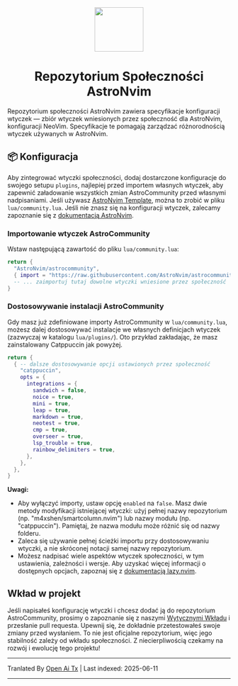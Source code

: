 <div align="center" id="madewithlua">
  <img
    src="https://astronvim.com/logo/astronvim.svg"
    width="110"
    ,
    height="100"
  />
</div>
<h1 align="center">Repozytorium Społeczności AstroNvim</h1>

Repozytorium społeczności AstroNvim zawiera specyfikacje konfiguracji wtyczek — zbiór wtyczek wniesionych przez społeczność dla AstroNvim, konfiguracji NeoVim. Specyfikacje te pomagają zarządzać różnorodnością wtyczek używanych w AstroNvim.

## 📦 Konfiguracja

Aby zintegrować wtyczki społeczności, dodaj dostarczone konfiguracje do swojego setupu `plugins`, najlepiej przed importem własnych wtyczek, aby zapewnić załadowanie wszystkich zmian AstroCommunity przed własnymi nadpisaniami. Jeśli używasz [AstroNvim Template](https://github.com/AstroNvim/template), można to zrobić w pliku `lua/community.lua`. Jeśli nie znasz się na konfiguracji wtyczek, zalecamy zapoznanie się z [dokumentacją AstroNvim](https://docs.astronvim.com/configuration/customizing_plugins/).

### Importowanie wtyczek AstroCommunity

Wstaw następującą zawartość do pliku `lua/community.lua`:

```lua
return {
  "AstroNvim/astrocommunity",
  { import = "https://raw.githubusercontent.com/AstroNvim/astrocommunity/main/astrocommunity/colorscheme/catppuccin" },
  -- ... zaimportuj tutaj dowolne wtyczki wniesione przez społeczność
}
```

### Dostosowywanie instalacji AstroCommunity

Gdy masz już zdefiniowane importy AstroCommunity w `lua/community.lua`, możesz dalej dostosowywać instalacje we własnych definicjach wtyczek (zazwyczaj w katalogu `lua/plugins/`). Oto przykład zakładając, że masz zainstalowany Catppuccin jak powyżej.

```lua
return {
  { -- dalsze dostosowywanie opcji ustawionych przez społeczność
    "catppuccin",
    opts = {
      integrations = {
        sandwich = false,
        noice = true,
        mini = true,
        leap = true,
        markdown = true,
        neotest = true,
        cmp = true,
        overseer = true,
        lsp_trouble = true,
        rainbow_delimiters = true,
      },
    },
  },
}
```

**Uwagi:**

- Aby wyłączyć importy, ustaw opcję `enabled` na `false`. Masz dwie metody modyfikacji istniejącej wtyczki: użyj pełnej nazwy repozytorium (np. "m4xshen/smartcolumn.nvim") lub nazwy modułu (np. "catppuccin"). Pamiętaj, że nazwa modułu może różnić się od nazwy folderu.
- Zaleca się używanie pełnej ścieżki importu przy dostosowywaniu wtyczki, a nie skróconej notacji samej nazwy repozytorium.
- Możesz nadpisać wiele aspektów wtyczek społeczności, w tym ustawienia, zależności i wersje. Aby uzyskać więcej informacji o dostępnych opcjach, zapoznaj się z [dokumentacją lazy.nvim](https://lazy.folke.io/).

## Wkład w projekt

Jeśli napisałeś konfigurację wtyczki i chcesz dodać ją do repozytorium AstroCommunity, prosimy o zapoznanie się z naszymi [Wytycznymi Wkładu](https://raw.githubusercontent.com/AstroNvim/astrocommunity/main/CONTRIBUTING.md) i przesłanie pull requesta. Upewnij się, że dokładnie przetestowałeś swoje zmiany przed wysłaniem. To nie jest oficjalne repozytorium, więc jego stabilność zależy od wkładu społeczności. Z niecierpliwością czekamy na rozwój i ewolucję tego projektu!

---

Tranlated By [Open Ai Tx](https://github.com/OpenAiTx/OpenAiTx) | Last indexed: 2025-06-11

---